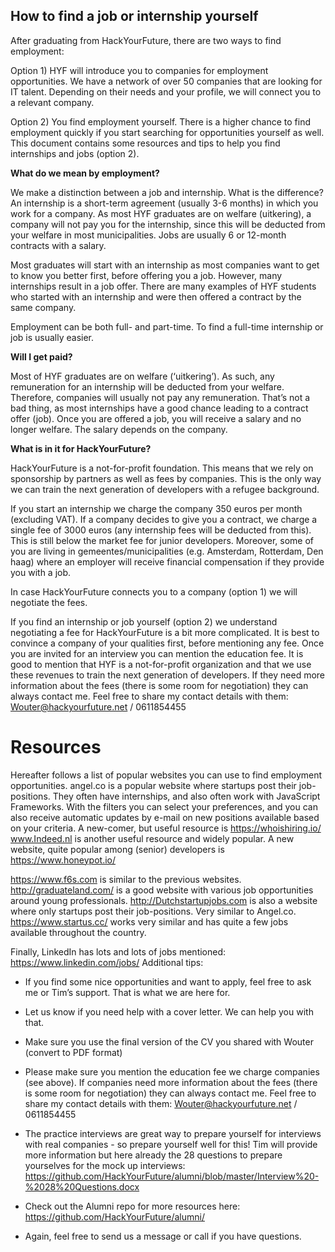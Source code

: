 ## How to find a job or internship yourself ##

After graduating from HackYourFuture, there are two ways to find employment:

Option 1) HYF will introduce you to companies for employment opportunities. 
We have a network of over 50 companies that are looking for IT talent. Depending on their needs and your profile, we will connect you to a relevant company.

Option 2) You find employment yourself.
There is a higher chance to find employment quickly if you start searching for opportunities yourself as well. 
This document contains some resources and tips to help you find internships and jobs (option 2).

**What do we mean by employment?**

We make a distinction between a job and internship. What is the difference? An internship is a short-term agreement (usually 3-6 months) in which you work for a company. As most HYF graduates are on welfare (uitkering), a company will not pay you for the internship, since this will be deducted from your welfare in most municipalities. Jobs are usually 6 or 12-month contracts with a salary. 

Most graduates will start with an internship as most companies want to get to know you better first, before offering you a job. However, many internships result in a job offer. There are many examples of HYF students who started with an internship and were then offered a contract by the same company.

Employment can be both full- and part-time. To find a full-time internship or job is usually easier.

**Will I get paid?**

Most of HYF graduates are on welfare (‘uitkering’). As such, any remuneration for an internship will be deducted from your welfare. Therefore, companies will usually not pay any remuneration. That’s not a bad thing, as most internships have a good chance leading to a contract offer (job). Once you are offered a job, you will receive a salary and no longer welfare. The salary depends on the company.

**What is in it for HackYourFuture?**

HackYourFuture is a not-for-profit foundation. This means that we rely on sponsorship by partners as well as fees by companies. This is the only way we can train the next generation of developers with a refugee background. 

If you start an internship we charge the company 350 euros per month (excluding VAT). 
If a company decides to give you a contract, we charge a single fee of 3000 euros (any internship fees will be deducted from this). This is still below the market fee for junior developers. Moreover, some of you are living in gemeentes/municipalities (e.g. Amsterdam, Rotterdam, Den haag) where an employer will receive financial compensation if they provide you with a job.

In case HackYourFuture connects you to a company (option 1) we will negotiate the fees. 

If you find an internship or job yourself (option 2) we understand negotiating a fee for HackYourFuture is a bit more complicated. It is best to convince a company of your qualities first, before mentioning any fee. Once you are invited for an interview you can mention the education fee. It is good to mention that HYF is a not-for-profit organization and that we use these revenues to train the next generation of developers. If they need more information about the fees (there is some room for negotiation) they can always contact me. Feel free to share my contact details with them: Wouter@hackyourfuture.net / 0611854455 

# Resources #

Hereafter follows a list of popular websites you can use to find employment opportunities.
angel.co is a popular website where startups post their job-positions. They often have internships, and also often work with JavaScript Frameworks. With the filters you can select your preferences, and you can also receive automatic updates by e-mail on new positions available based on your criteria.
A new-comer, but useful resource is https://whoishiring.io/ 
www.Indeed.nl is another useful resource and widely popular. A new website, quite popular among (senior) developers is https://www.honeypot.io/

https://www.f6s.com is similar to the previous websites.
http://graduateland.com/ is a good website with various job opportunities around young professionals.
http://Dutchstartupjobs.com is also a website where only startups post their job-positions. Very similar to Angel.co.
https://www.startus.cc/ works very similar and has quite a few jobs available throughout the country.

Finally, LinkedIn has lots and lots of jobs mentioned: https://www.linkedin.com/jobs/ 
Additional tips:
- If you find some nice opportunities and want to apply, feel free to ask me or Tim’s support. That is what we are here for.
- Let us know if you need help with a cover letter. We can help you with that.
- Make sure you use the final version of the CV you shared with Wouter (convert to PDF format)
- Please make sure you mention the education fee we charge companies (see above). If companies need more information about the fees (there is some room for negotiation) they can always contact me. Feel free to share my contact details with them: Wouter@hackyourfuture.net / 0611854455
- The practice interviews are great way to prepare yourself for interviews with real companies - so prepare yourself well for this! Tim will provide more information but here already the 28 questions to prepare yourselves for the mock up interviews: https://github.com/HackYourFuture/alumni/blob/master/Interview%20-%2028%20Questions.docx

- Check out the Alumni repo for more resources here: https://github.com/HackYourFuture/alumni/ 

- Again, feel free to send us a message or call if you have questions.

